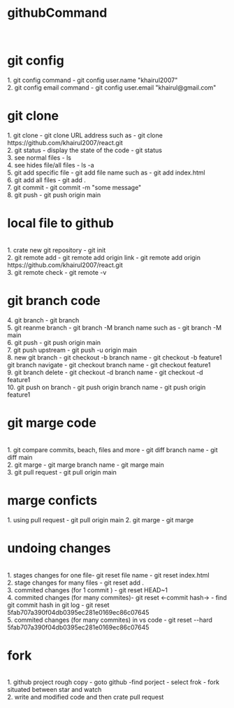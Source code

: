 # githubCommand
<br/>
<h1>git config</h1>
1. git config command - git config user.name "khairul2007"
<br/>
2. git config email command - git config user.email "khairul@gmail.com"
<br/>
<h1>git clone</h1>
1. git clone - git clone URL address such as - git clone https://github.com/khairul2007/react.git
<br/>
2. git status - display the state of the code - git status
<br/>
3. see normal files - ls 
<br/>
4. see hides file/all files - ls -a 
<br/>
5. git add specific file - git add file name such as - git add index.html
<br />
6. git add all files - git add .
<br/>
7. git commit - git commit -m "some message"
<br/>
8. git push - git push origin main
<br/>
<h1>local file to github</h1>
<br />
1. crate new git repository - git init 
<br/> 
2. git remote add - git remote add origin link - git remote add origin https://github.com/khairul2007/react.git 
<br />
3. git remote check - git remote -v
<br />
<h1> git branch code</h1>
4. git branch - git branch 
<br/>
5. git reanme branch - git branch -M branch name such as - git branch -M main 
<br />
 6. git push - git push origin main
<br />
7. git push upstream - git push -u origin main 
<br />
8. new git branch - git checkout -b branch name - git checkout -b feature1 
<br />
git branch navigate - git checkout branch name - git checkout feature1 
<br />
9. git branch delete - git checkout -d branch name - git checkout -d feature1 
<br />
10. git push on branch - git push origin branch name - git push origin feature1 
<br />
<h1> git marge code </h1>
<br />
1. git compare commits, beach, files and more - git diff branch name - git diff main 
<br />
2. git marge - git marge branch name - git marge main 
<br />
3. git pull request - git pull origin main 
<br />
<h1> marge conficts</h1>
1. using pull request - git pull origin main 
2. git marge - git marge 
<br />
<h1>undoing changes</h1>
<br />
1. stages changes for one file- git reset file name - git reset index.html 
<br />
2. stage changes for many files - git reset add . 
<br />
3. commited changes (for 1 commit ) - git reset HEAD~1
<br />
4. commited changes (for many commites)- git reset <-commit hash-> - find git commit hash in git log - git reset 5fab707a390f04db0395ec281e0169ec86c07645
<br />
5. commited changes (for many commites) in vs code - git reset --hard 5fab707a390f04db0395ec281e0169ec86c07645
<br />
<h1> fork</h1>
 <br />
1. github project rough copy - goto github -find porject - select frok - fork situated between star and watch
 <br />
2. write and modified code and then crate pull request 

